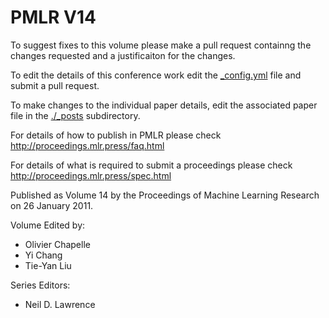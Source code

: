 # PMLR V14

To suggest fixes to this volume please make a pull request containng the changes requested and a justificaiton for the changes.

To edit the details of this conference work edit the [_config.yml](./_config.yml) file and submit a pull request.

To make changes to the individual paper details, edit the associated paper file in the [./_posts](./_posts) subdirectory.

For details of how to publish in PMLR please check http://proceedings.mlr.press/faq.html

For details of what is required to submit a proceedings please check http://proceedings.mlr.press/spec.html



Published as Volume 14 by the Proceedings of Machine Learning Research on 26 January 2011.

Volume Edited by:
  * Olivier Chapelle
  * Yi Chang
  * Tie-Yan Liu

Series Editors:
  * Neil D. Lawrence
